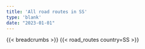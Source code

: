 ```yaml
---
title: 'All road routes in SS'
type: 'blank'
date: "2023-01-01"
---
```


{{< breadcrumbs >}}
{{< road_routes country=SS >}}
